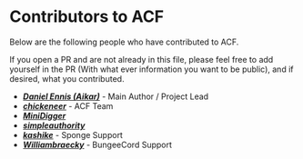 # Contributors to ACF
Below are the following people who have contributed to ACF.

If you open a PR and are not already in this file, please feel free to add yourself in the PR (With what ever information you want to be public), and if desired, what you contributed.

* [***Daniel Ennis (Aikar)***](https://github.com/aikar/commands/commits?author=aikar) - Main Author / Project Lead
* [***chickeneer***](https://github.com/aikar/commands/commits?author=chickeneer) - ACF Team 
* [***MiniDigger***](https://github.com/aikar/commands/commits?author=MiniDigger)
* [***simpleauthority***](https://github.com/aikar/commands/commits?author=simpleauthority)
* [***kashike***](https://github.com/aikar/commands/commits?author=kashike) - Sponge Support
* [***Williambraecky***](https://github.com/aikar/commands/commits?author=Williambraecky) - BungeeCord Support
